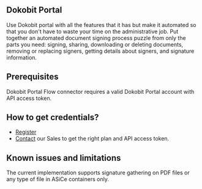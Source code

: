 ## Dokobit Portal
Use Dokobit portal with all the features that it has but make it automated so that you don't have to waste your time on the administrative job. Put together an automated document signing process puzzle from only the parts you need: signing, sharing, downloading or deleting documents, removing or replacing signers, getting details about signers, and signature information. 


## Prerequisites

Dokobit Portal Flow connector requires a valid Dokobit Portal account with API access token. 

## How to get credentials?

- [Register](https://app.dokobit.com/register) 
- [Contact](sales@dokobit.com) our Sales to get the right plan and API access token.



## Known issues and limitations

The current implementation supports signature gathering on PDF files or any type of file in ASiCe containers only.